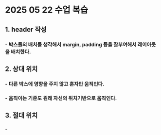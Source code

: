 # 2025 05 22 수업 복습
## 1. header 작성
### - 박스들의 배치를 생각해서 margin, padding 등을 잘부여해서 레이아웃을 배치한다.
## 2. 상대 위치 
### - 다른 박스에 영향을 주지 않고 혼자만 움직인다.
### - 움직이는 기준도 원래 자신의 위치기반으로 움직인다.
## 3. 절대 위치
### - 
